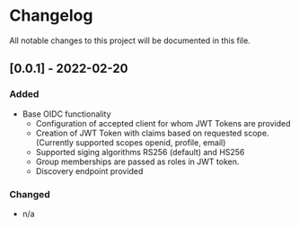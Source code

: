 # Changelog
All notable changes to this project will be documented in this file.

##  [0.0.1] - 2022-02-20
### Added
- Base OIDC functionality
  - Configuration of accepted client for whom JWT Tokens are provided
  - Creation of JWT Token with claims based on requested scope. (Currently supported scopes openid, profile, email)
  - Supported siging algorithms RS256 (default) and HS256
  - Group memberships are passed as roles in JWT token.
  - Discovery endpoint provided

### Changed
- n/a

